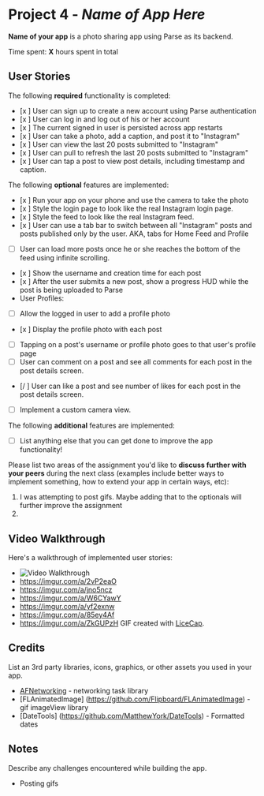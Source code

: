 # Project 4 - *Name of App Here*

**Name of your app** is a photo sharing app using Parse as its backend.

Time spent: **X** hours spent in total

## User Stories

The following **required** functionality is completed:

- [x ] User can sign up to create a new account using Parse authentication
- [x ] User can log in and log out of his or her account
- [x ] The current signed in user is persisted across app restarts
- [x ] User can take a photo, add a caption, and post it to "Instagram"
- [x ] User can view the last 20 posts submitted to "Instagram"
- [x ] User can pull to refresh the last 20 posts submitted to "Instagram"
- [x ] User can tap a post to view post details, including timestamp and caption.

The following **optional** features are implemented:

- [x ] Run your app on your phone and use the camera to take the photo
- [x ] Style the login page to look like the real Instagram login page.
- [x ] Style the feed to look like the real Instagram feed.
- [x ] User can use a tab bar to switch between all "Instagram" posts and posts published only by the user. AKA, tabs for Home Feed and Profile
- [ ] User can load more posts once he or she reaches the bottom of the feed using infinite scrolling.
- [x ] Show the username and creation time for each post
- [x ] After the user submits a new post, show a progress HUD while the post is being uploaded to Parse
- User Profiles:
- [ ] Allow the logged in user to add a profile photo
- [x ] Display the profile photo with each post
- [ ] Tapping on a post's username or profile photo goes to that user's profile page
- [ ] User can comment on a post and see all comments for each post in the post details screen.
- [/ ] User can like a post and see number of likes for each post in the post details screen.
- [ ] Implement a custom camera view.

The following **additional** features are implemented:

- [ ] List anything else that you can get done to improve the app functionality!

Please list two areas of the assignment you'd like to **discuss further with your peers** during the next class (examples include better ways to implement something, how to extend your app in certain ways, etc):

1. I was attempting to post gifs. Maybe adding that to the optionals will further improve the assignment
2. 

## Video Walkthrough

Here's a walkthrough of implemented user stories:

- <img src='http://i.imgur.com/link/to/your/gif/file.gif' title='Video Walkthrough' width='' alt='Video Walkthrough' />
- https://imgur.com/a/2vP2eaO
- https://imgur.com/a/jno5ncz
- https://imgur.com/a/W6CYawY
- https://imgur.com/a/yf2exnw
- https://imgur.com/a/85ey4Af
- https://imgur.com/a/ZkGUPzH
GIF created with [LiceCap](http://www.cockos.com/licecap/).

## Credits

List an 3rd party libraries, icons, graphics, or other assets you used in your app.

- [AFNetworking](https://github.com/AFNetworking/AFNetworking) - networking task library
- [FLAnimatedImage] (https://github.com/Flipboard/FLAnimatedImage) - gif imageView library
- [DateTools] (https://github.com/MatthewYork/DateTools) - Formatted dates
## Notes

Describe any challenges encountered while building the app.
- Posting gifs

